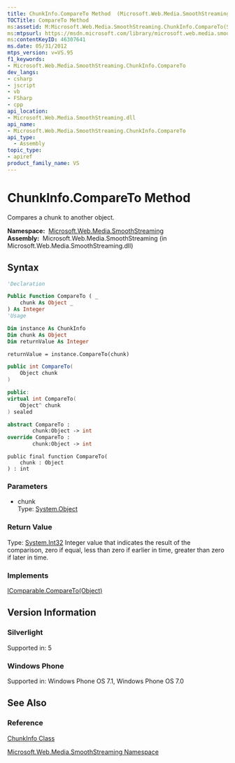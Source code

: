 ```yaml
---
title: ChunkInfo.CompareTo Method  (Microsoft.Web.Media.SmoothStreaming)
TOCTitle: CompareTo Method
ms:assetid: M:Microsoft.Web.Media.SmoothStreaming.ChunkInfo.CompareTo(System.Object)
ms:mtpsurl: https://msdn.microsoft.com/library/microsoft.web.media.smoothstreaming.chunkinfo.compareto(v=VS.95)
ms:contentKeyID: 46307641
ms.date: 05/31/2012
mtps_version: v=VS.95
f1_keywords:
- Microsoft.Web.Media.SmoothStreaming.ChunkInfo.CompareTo
dev_langs:
- csharp
- jscript
- vb
- FSharp
- cpp
api_location:
- Microsoft.Web.Media.SmoothStreaming.dll
api_name:
- Microsoft.Web.Media.SmoothStreaming.ChunkInfo.CompareTo
api_type:
  - Assembly
topic_type:
- apiref
product_family_name: VS
---
```


# ChunkInfo.CompareTo Method

Compares a chunk to another object.

**Namespace:**  [Microsoft.Web.Media.SmoothStreaming](microsoft-web-media-smoothstreaming-namespace_1.md)  
**Assembly:**  Microsoft.Web.Media.SmoothStreaming (in Microsoft.Web.Media.SmoothStreaming.dll)

## Syntax

```vb
'Declaration

Public Function CompareTo ( _
    chunk As Object _
) As Integer
'Usage

Dim instance As ChunkInfo
Dim chunk As Object
Dim returnValue As Integer

returnValue = instance.CompareTo(chunk)
```

```csharp
public int CompareTo(
    Object chunk
)
```

```cpp
public:
virtual int CompareTo(
    Object^ chunk
) sealed
```

``` fsharp
abstract CompareTo : 
        chunk:Object -> int 
override CompareTo : 
        chunk:Object -> int 
```

```jscript
public final function CompareTo(
    chunk : Object
) : int
```

### Parameters

  - chunk  
    Type: [System.Object](https://msdn.microsoft.com/library/e5kfa45b\(v=vs.95\))  

### Return Value

Type: [System.Int32](https://msdn.microsoft.com/library/td2s409d\(v=vs.95\))  
Integer value that indicates the result of the comparison, zero if equal, less than zero if earlier in time, greater than zero if later in time.

### Implements

[IComparable.CompareTo(Object)](https://msdn.microsoft.com/library/4ah99705\(v=vs.95\))  

## Version Information

### Silverlight

Supported in: 5  

### Windows Phone

Supported in: Windows Phone OS 7.1, Windows Phone OS 7.0  

## See Also

### Reference

[ChunkInfo Class](chunkinfo-class-microsoft-web-media-smoothstreaming_1.md)

[Microsoft.Web.Media.SmoothStreaming Namespace](microsoft-web-media-smoothstreaming-namespace_1.md)
